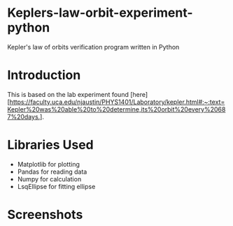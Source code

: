 # Keplers-law-orbit-experiment-python
Kepler's law of orbits verification program written in Python

# Introduction

This is based on the lab experiment found [here][https://faculty.uca.edu/njaustin/PHYS1401/Laboratory/kepler.html#:~:text=Kepler%20was%20able%20to%20determine,its%20orbit%20every%20687%20days.].

# Libraries Used

* Matplotlib for plotting
* Pandas for reading data
* Numpy for calculation
* LsqEllipse for fitting ellipse

# Screenshots
